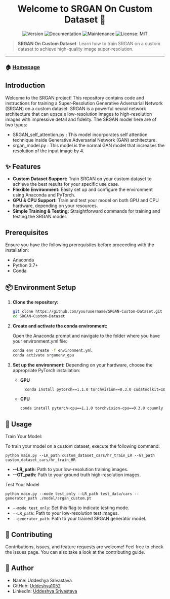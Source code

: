 <h1 align="center">Welcome to SRGAN On Custom Dataset 👋</h1>

<p align="center">
  <img alt="Version" src="https://img.shields.io/badge/version-1.0.0-blue.svg" />
  <img alt="Documentation" src="https://img.shields.io/badge/documentation-yes-brightgreen.svg" />
  <img alt="Maintenance" src="https://img.shields.io/badge/Maintained%3F-yes-green.svg" />
  <img alt="License: MIT" src="https://img.shields.io/badge/License-MIT-yellow.svg" />
</p>

> **SRGAN On Custom Dataset**: Learn how to train SRGAN on a custom dataset to achieve high-quality image super-resolution.

---

### 🏠 [Homepage](https://github.com/Uddeshya1052/Super_Resolution)

## Introduction

Welcome to the SRGAN project! This repository contains code and instructions for training a Super-Resolution Generative Adversarial Network (SRGAN) on a custom dataset. SRGAN is a powerful neural network architecture that can upscale low-resolution images to high-resolution images with impressive detail and fidelity. The SRGAN model here are of two types:
- SRGAN_self_attention.py : This model incorporates self attention technique inside Generative Adversarial Network (GAN) architecture.
- srgan_model.py : This model is the normal GAN model that increases the resolution of the input image by 4. 

## ✨ Features

- **Custom Dataset Support:** Train SRGAN on your custom dataset to achieve the best results for your specific use case.
- **Flexible Environment:** Easily set up and configure the environment using Anaconda and PyTorch.
- **GPU & CPU Support:** Train and test your model on both GPU and CPU hardware, depending on your resources.
- **Simple Training & Testing:** Straightforward commands for training and testing the SRGAN model.

## Prerequisites

Ensure you have the following prerequisites before proceeding with the installation:

- Anaconda
- Python 3.7+
- Conda

## 📦 Environment Setup

1. **Clone the repository:**

   ```sh
   git clone https://github.com/yourusername/SRGAN-Custom-Dataset.git
   cd SRGAN-Custom-Dataset

2. **Create and activate the conda environment:**

   Open the Anaconda prompt and navigate to the folder where you have your environment.yml file:
   ```sh
   conda env create -f environment.yml
   conda activate srganenv_gpu

3. **Set up the environment:**
   Depending on your hardware, choose the appropriate PyTorch installation:
   - **GPU**
      ```sh
        conda install pytorch==1.1.0 torchvision==0.3.0 cudatoolkit=10.0 -c pytorch
  
   -  **CPU**
        ```sh
        conda install pytorch-cpu==1.1.0 torchvision-cpu==0.3.0 cpuonly -c pytorch

## 🚀 Usage

Train Your Model:

To train your model on a custom dataset, execute the following command:

    python main.py --LR_path custom_dataset_cars/hr_train_LR --GT_path custom_dataset_cars/hr_train_HR

- **--LR_path:** Path to your low-resolution training images.
- **--GT_path:** Path to your ground truth high-resolution images.

Test Your Model

    python main.py --mode test_only --LR_path test_data/cars --generator_path ./model/srgan_custom.pt

  - `--mode test_only`: Set this flag to indicate testing mode.
  - `--LR_path`: Path to your low-resolution test images.
  - `--generator_path`: Path to your trained SRGAN generator model.

## 🤝 Contributing
   Contributions, issues, and feature requests are welcome! Feel free to check the issues page. You can 
   also take a look at the contributing guide.

## 👤 Author
  - Name: Uddeshya Srivastava
  - GitHub: [Uddeshya1052](https://github.com/Uddeshya1052/Super_Resolution)
  - LinkedIn: [Uddeshya Srivastava](https://www.linkedin.com/in/uddeshya-srivastava-739881137/)
  

